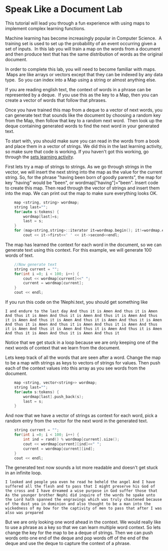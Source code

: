 # Speak Like a Document Lab
This tutorial will lead you through a fun experience with using maps to implement complex learning functions.  

Machine learning has become increasingly popular in Computer Science.  A training set is used to set up the probability of an event occurring given a set of inputs.  In this lab you will train a map on the words from a document and then produce text that has the same distribution of words as the original document.

In order to complete this lab, you will need to become familiar with maps.  Maps are like arrays or vectors except that they can be indexed by any data type.  So you can index into a Map using a string or almost anything else.

If you are reading english text, the context of words in a phrase can be represented by a deque.  If you use this as the key to a Map, then you can create a vector of words that follow that phrases.  

Once you have trained this map from a deque to a vector of next words, you can generate text that sounds like the document by choosing a random key from the Map, then follow that key to a random next word.  Then look up the deque containing generated words to find the next word in your generated text.

To start with, you should make sure you can read in the words from a book and place them in a vector of strings.  We did this in the last learning activity, so make sure that code is working.  If you haven't got this working, go through the [sets learning activity](https://github.com/BYUCS235/sets).

First lets try a map of strings to strings.  As we go through strings in the vector, we will insert the next string into the map as the value for the current string.  So, for the phrase "having been born of goodly parents", the map for key "having" would be "been", or wordmap["having"]="been".  Insert code to create this map.  Then read through the vector of strings and insert them into the map.  We can print out the map to make sure everything looks OK.
```c++
    map <string, string> wordmap;
    string last="";
    for(auto s:tokens) {
        wordmap[last]=s;
        last = s;
    }
    for (map<string,string>::iterator it=wordmap.begin(); it!=wordmap.end(); ++it)
        cout << it->first<<' ' << it->second<<endl;
```
The map has learned the context for each word in the document, so we can generate text using this context.  For this example, we will generate 100 words of text.
```c++
    //Now generate text
    string current = "";
    for(int i =0; i < 100; i++) {
        cout << wordmap[current]<<" ";
        current = wordmap[current];
    }
    cout << endl;
 ```
 If you run this code on the 1Nephi.text, you should get something like 
```
I and endure to the last day And thus it is Amen And thus it is Amen And thus it is Amen And thus it is Amen And thus it is Amen And thus it is Amen And thus it is Amen And thus it is Amen And thus it is Amen And thus it is Amen And thus it is Amen And thus it is Amen And thus it is Amen And thus it is Amen And thus it is Amen And thus it is Amen And thus it is Amen And thus it is Amen And thus it
```
Notice that we get stuck in a loop because we are only keeping one of the next words of context that we learn from the document.  

Lets keep track of all the words that are seen after a word.  Change the map to be a map with strings as keys to vectors of strings for values.  Then push each of the context values into this array as you see words from the document.
```c++
    map <string, vector<string>> wordmap;
    string last="";
    for(auto s:tokens) {
        wordmap[last].push_back(s);
        last = s;
    }
```
And now that we have a vector of strings as context for each word, pick a random entry from the vector for the next word in the generated text.
```c++
    string current = "";
    for(int i =0; i < 100; i++) {
        int ind = rand() % wordmap[current].size();
        cout << wordmap[current][ind]<<" ";
        current = wordmap[current][ind];
    }
    cout << endl;
```
The generated text now sounds a lot more readable and doesn't get stuck in an infinite loop.
```
I looked and people yea even he read he beheld the angel And I have suffered all the flesh and to pass that I might preserve his God of the cross and I have dreamed a wise purpose in God suffer those that As the younger brother Nephi did inquire of the words he spake unto the Lord hath spanned the engravings which was truly chastened because of the dust yea in dominion and also thought to be a man into the wickedness of my bow for the captivity of men to pass that after I was also was prepared 
```
But we are only looking one word ahead in the context.  We would really like to use a phrase as a key so that we can learn multiple word context.  So lets change the key for the map to be a deque of strings.  Then we can push words onto one end of the deque and pop words off of the end of the deque and use the deque to capture the context of a phrase.
```c++
```
